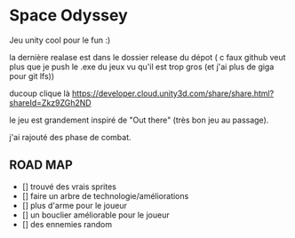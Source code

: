 # Space Odyssey
 Jeu unity cool pour le fun :)

la dernière realase est dans le dossier release du dépot ( c faux github veut plus que je push le .exe du jeux vu qu'il est trop gros (et j'ai plus de giga pour git lfs))

ducoup clique là https://developer.cloud.unity3d.com/share/share.html?shareId=Zkz9ZGh2ND

le jeu est grandement inspiré de "Out there" (très bon jeu au passage).

j'ai rajouté des phase de combat.

## ROAD MAP

- [] trouvé des vrais sprites 
- [] faire un arbre de technologie/améliorations
- [] plus d'arme pour le joueur
- [] un bouclier améliorable pour le joueur
- [] des ennemies random
